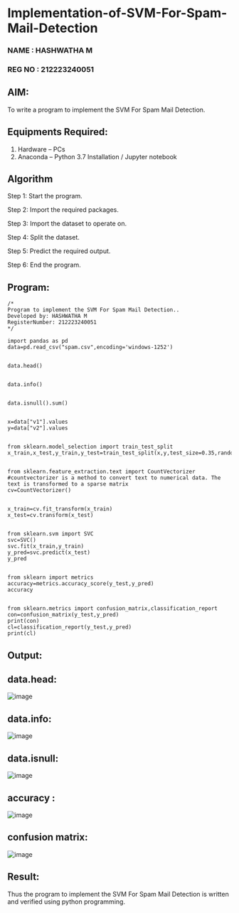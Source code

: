 # Implementation-of-SVM-For-Spam-Mail-Detection
### NAME : HASHWATHA M
### REG NO : 212223240051
## AIM:

To write a program to implement the SVM For Spam Mail Detection.

## Equipments Required:
1. Hardware – PCs
2. Anaconda – Python 3.7 Installation / Jupyter notebook

## Algorithm

Step 1: Start the program.

Step 2: Import the required packages.

Step 3: Import the dataset to operate on.

Step 4: Split the dataset.

Step 5: Predict the required output.

Step 6: End the program.

## Program:
```
/*
Program to implement the SVM For Spam Mail Detection..
Developed by: HASHWATHA M
RegisterNumber: 212223240051
*/

import pandas as pd
data=pd.read_csv("spam.csv",encoding='windows-1252')


data.head()


data.info()


data.isnull().sum()


x=data["v1"].values
y=data["v2"].values


from sklearn.model_selection import train_test_split
x_train,x_test,y_train,y_test=train_test_split(x,y,test_size=0.35,random_state=0)


from sklearn.feature_extraction.text import CountVectorizer
#countvectorizer is a method to convert text to numerical data. The text is transformed to a sparse matrix
cv=CountVectorizer()


x_train=cv.fit_transform(x_train)
x_test=cv.transform(x_test)


from sklearn.svm import SVC
svc=SVC()
svc.fit(x_train,y_train)
y_pred=svc.predict(x_test)
y_pred


from sklearn import metrics
accuracy=metrics.accuracy_score(y_test,y_pred)
accuracy


from sklearn.metrics import confusion_matrix,classification_report
con=confusion_matrix(y_test,y_pred)
print(con)
cl=classification_report(y_test,y_pred)
print(cl)

```

## Output:

## data.head:

![image](https://github.com/user-attachments/assets/19e5bc1c-57f4-4e4e-a701-a886e558b005)

## data.info:

![image](https://github.com/user-attachments/assets/777a0e88-d6bc-40d8-b435-cb5cbf8d7c5e)

## data.isnull:

![image](https://github.com/user-attachments/assets/ffae58fd-cfee-4e7d-9e4a-f38aed4aff4d)

## accuracy :

![image](https://github.com/user-attachments/assets/553427f9-b45b-430b-a06d-fde95dd90e4c)

## confusion matrix:

![image](https://github.com/user-attachments/assets/bbd88924-18ce-4bfe-8dd6-6298164aab92)

## Result:
Thus the program to implement the SVM For Spam Mail Detection is written and verified using python programming.
